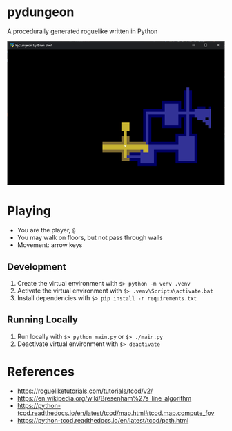 # pydungeon

A procedurally generated roguelike written in Python

![Screenshot](./assets/screenshot.png)

# Playing
 - You are the player, `@`
 - You may walk on floors, but not pass through walls
 - Movement: arrow keys

## Development

1. Create the virtual environment with `$> python -m venv .venv`
1. Activate the virtual environment with `$> .venv\Scripts\activate.bat`
1. Install dependencies with `$> pip install -r requirements.txt`

## Running Locally

1. Run locally with `$> python main.py` or `$> ./main.py`
1. Deactivate virtual environment with `$> deactivate`

# References

- https://rogueliketutorials.com/tutorials/tcod/v2/
- https://en.wikipedia.org/wiki/Bresenham%27s_line_algorithm
- https://python-tcod.readthedocs.io/en/latest/tcod/map.html#tcod.map.compute_fov
- https://python-tcod.readthedocs.io/en/latest/tcod/path.html
